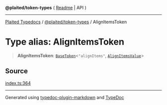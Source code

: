 **@plaited/token-types** ( [Readme](../README.md) \| API )

***

[Plaited Typedocs](../../../modules.md) / [@plaited/token-types](../modules.md) / AlignItemsToken

# Type alias: AlignItemsToken

> **AlignItemsToken**: [`BaseToken`](BaseToken.md)\<`"alignItems"`, [`AlignItemsValue`](AlignItemsValue.md)\>

## Source

[index.ts:364](https://github.com/plaited/plaited/blob/d85458a/libs/token-types/src/index.ts#L364)

***

Generated using [typedoc-plugin-markdown](https://www.npmjs.com/package/typedoc-plugin-markdown) and [TypeDoc](https://typedoc.org/)
